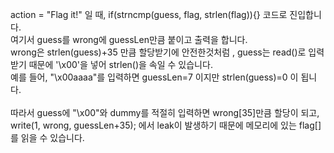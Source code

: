 
action = "Flag it!" 일 때, if(strncmp(guess, flag, strlen(flag)){} 코드로 진입합니다.<br>
여기서 guess를 wrong에 guessLen만큼 붙이고 출력을 합니다. <br>
wrong은 strlen(guess)+35 만큼 할당받기에 안전한것처럼  , guess는 read()로 입력받기 때문에 '\x00'을 넣어 strlen()을 속일 수 있습니다.<br>
예를 들어, "\x00aaaa"를 입력하면 guessLen=7 이지만 strlen(guess)=0 이 됩니다.<br>
<br>
따라서 guess에 "\x00"와 dummy를 적절히 입력하면 wrong[35]만큼 할당이 되고, write(1, wrong, guessLen+35); 에서 leak이 발생하기 때문에 메모리에 있는 flag[]를 읽을 수 있습니다.
